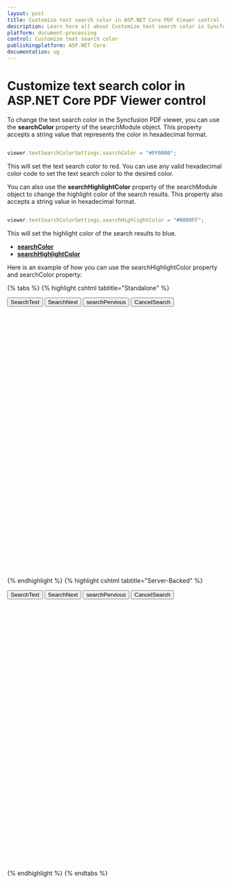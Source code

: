 ```yaml
---
layout: post
title: Customize text search color in ASP.NET Core PDF Viewer control | Syncfusion
description: Learn here all about Customize text search color in Syncfusion ASP.NET Core PDF Viewer control of Syncfusion Essential JS 2 and more.
platform: document-processing
control: Customize text search color
publishingplatform: ASP.NET Core
documentation: ug
---
```


# Customize text search color in ASP.NET Core PDF Viewer control

To change the text search color in the Syncfusion PDF viewer, you can use the **searchColor** property of the searchModule object. This property accepts a string value that represents the color in hexadecimal format.

```ts

viewer.textSearchColorSettings.searchColor = "#FF0000";

```

This will set the text search color to red. You can use any valid hexadecimal color code to set the text search color to the desired color.

You can also use the **searchHighlightColor** property of the searchModule object to change the highlight color of the search results. This property also accepts a string value in hexadecimal format.

```ts

viewer.textSearchColorSettings.searchHighlightColor = "#0000FF";

```

This will set the highlight color of the search results to blue.

* [**searchColor**](https://help.syncfusion.com/cr/aspnetcore-js2/Syncfusion.EJ2.PdfViewer.PdfViewerTextSearchColorSettings.html#Syncfusion_EJ2_PdfViewer_PdfViewerTextSearchColorSettings_SearchColor)
* [**searchHighlightColor**](https://help.syncfusion.com/cr/aspnetcore-js2/Syncfusion.EJ2.PdfViewer.PdfViewerTextSearchColorSettings.html#Syncfusion_EJ2_PdfViewer_PdfViewerTextSearchColorSettings_SearchHighlightColor)

Here is an example of how you can use the searchHighlightColor property and searchColor property:

{% tabs %}
{% highlight cshtml tabtitle="Standalone" %}

<button id="search" onclick="search()">SearchText</button>
<button id="searchNext" onclick="searchNext()">SearchNext</button>
<button id="searchPervious" onclick="searchPervious()">searchPervious</button>
<button id="searchCancel" onclick="searchCancel()">CancelSearch</button>

<div style="width:100%;height:600px">
    <ejs-pdfviewer id="pdfviewer"
                   style="height:600px"
                   documentPath="https://cdn.syncfusion.com/content/pdf/pdf-succinctly.pdf"
                   resourceUrl="https://cdn.syncfusion.com/ej2/31.1.17/dist/ej2-pdfviewer-lib""
                   enableTextSearch="true"
                   textSearchColorSettings="@(new Syncfusion.EJ2.PdfViewer.PdfViewerTextSearchColorSettings
                   { SearchColor = "#FF0000", SearchHighlightColor = "#0000FF" })">
    </ejs-pdfviewer>
</div>

<script>
    function search() {
        var pdfViewer = document.getElementById('pdfviewer').ej2_instances[0];
        pdfViewer.textSearchModule.searchText("pdf", false);
    }
    function searchNext() {
        var pdfViewer = document.getElementById('pdfviewer').ej2_instances[0];
        pdfViewer.textSearchModule.searchNext();
    }
    function searchPervious() {
        var pdfViewer = document.getElementById('pdfviewer').ej2_instances[0];
        pdfViewer.textSearchModule.searchPrevious();
    }
    function searchCancel() {
        var pdfViewer = document.getElementById('pdfviewer').ej2_instances[0];
        pdfViewer.textSearchModule.cancelTextSearch();
    }
</script>

{% endhighlight %}
{% highlight cshtml tabtitle="Server-Backed" %}

<button id="search" onclick="search()">SearchText</button>
<button id="searchNext" onclick="searchNext()">SearchNext</button>
<button id="searchPervious" onclick="searchPervious()">searchPervious</button>
<button id="searchCancel" onclick="searchCancel()">CancelSearch</button>

<div style="width:100%;height:600px">
    <ejs-pdfviewer id="pdfviewer"
                   style="height:600px"
                   documentPath="https://cdn.syncfusion.com/content/pdf/pdf-succinctly.pdf"
                   serviceUrl="/api/PdfViewer"
                   enableTextSearch="true"
                   textSearchColorSettings="@(new Syncfusion.EJ2.PdfViewer.PdfViewerTextSearchColorSettings
                   { SearchColor = "#FF0000", SearchHighlightColor = "#0000FF" })">
    </ejs-pdfviewer>
</div>

<script>
    function search() {
        var pdfViewer = document.getElementById('pdfviewer').ej2_instances[0];
        pdfViewer.textSearchModule.searchText("pdf", false);
    }
    function searchNext() {
        var pdfViewer = document.getElementById('pdfviewer').ej2_instances[0];
        pdfViewer.textSearchModule.searchNext();
    }
    function searchPervious() {
        var pdfViewer = document.getElementById('pdfviewer').ej2_instances[0];
        pdfViewer.textSearchModule.searchPrevious();
    }
    function searchCancel() {
        var pdfViewer = document.getElementById('pdfviewer').ej2_instances[0];
        pdfViewer.textSearchModule.cancelTextSearch();
    }
</script>

{% endhighlight %}
{% endtabs %}

